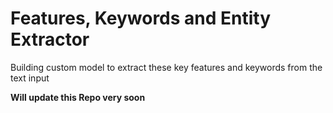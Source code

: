 <h1>Features, Keywords and Entity Extractor </h1>
<p>Building custom model to extract these key features and keywords from the text input </p>
<p><b>Will update this Repo very soon</b></p>

